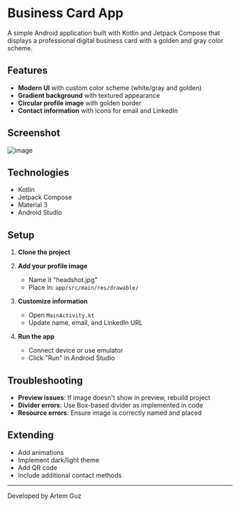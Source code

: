 # Business Card App

A simple Android application built with Kotlin and Jetpack Compose that displays a professional digital business card with a golden and gray color scheme.

## Features

- **Modern UI** with custom color scheme (white/gray and golden)
- **Gradient background** with textured appearance
- **Circular profile image** with golden border
- **Contact information** with icons for email and LinkedIn

## Screenshot

![image](https://github.com/user-attachments/assets/cf8d2686-9e0b-4850-b776-f0d50d5a58b6)

## Technologies

- Kotlin
- Jetpack Compose
- Material 3
- Android Studio

## Setup

1. **Clone the project**

2. **Add your profile image**
    - Name it "headshot.jpg"
    - Place in: `app/src/main/res/drawable/`

3. **Customize information**
    - Open `MainActivity.kt`
    - Update name, email, and LinkedIn URL

4. **Run the app**
    - Connect device or use emulator
    - Click "Run" in Android Studio

## Troubleshooting

- **Preview issues**: If image doesn't show in preview, rebuild project
- **Divider errors**: Use Box-based divider as implemented in code
- **Resource errors**: Ensure image is correctly named and placed

## Extending

- Add animations
- Implement dark/light theme
- Add QR code
- Include additional contact methods

---

Developed by Artem Guz
